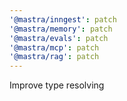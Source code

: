 ```yaml
---
'@mastra/inngest': patch
'@mastra/memory': patch
'@mastra/evals': patch
'@mastra/mcp': patch
'@mastra/rag': patch
---
```


Improve type resolving
